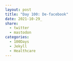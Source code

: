 ```yaml
---
layout: post
title: "Day 100: De-facebook"
date: 2021-10-29_
share:
  - twitter
  - mastodon
categories:
  - 100Days
  - Jekyll
  - Healthcare
---
```



